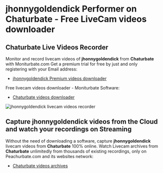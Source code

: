 # jhonnygoldendick Performer on Chaturbate - Free LiveCam videos downloader

## Chaturbate Live Videos Recorder

Monitor and record livecam videos of **jhonnygoldendick** from **Chaturbate** with Moniturbate.com
Get a premium trial for free by just and only registering with your Email address:
* [jhonnygoldendick Premium videos downloader](https://moniturbate.com/request-demo-licence-key.html)

Free livecam videos downloader - Moniturbate Software:
* [Chaturbate videos downloader](https://moniturbate.com/moniturbate-download-software.html)

![jhonnygoldendick livecam videos recorder](https://peachurnet.com/templates/moniturbate-software.png)


## Capture jhonnygoldendick videos from the Cloud and watch your recordings on Streaming

Without the need of downloading a software, capture **jhonnygoldendick** livecam videos from **Chaturbate** 100% online.
Watch Livecam archives from **Chaturbate** unlimitedly from thousands of existing recordings, only on Peachurbate.com and its websites network:
* [Chaturbate videos archives](https://peachurnet.com/)